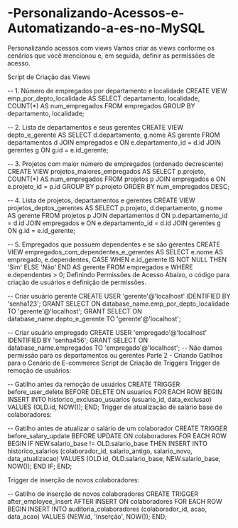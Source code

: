 # -Personalizando-Acessos-e-Automatizando-a-es-no-MySQL

Personalizando acessos com views
Vamos criar as views conforme os cenários que você mencionou e, em seguida, definir as permissões de acesso.

Script de Criação das Views

-- 1. Número de empregados por departamento e localidade
CREATE VIEW emp_por_depto_localidade AS
SELECT departamento, localidade, COUNT(*) AS num_empregados
FROM empregados
GROUP BY departamento, localidade;

-- 2. Lista de departamentos e seus gerentes
CREATE VIEW depto_e_gerente AS
SELECT d.departamento, g.nome AS gerente
FROM departamentos d
JOIN empregados e ON e.departamento_id = d.id
JOIN gerentes g ON g.id = e.id_gerente;

-- 3. Projetos com maior número de empregados (ordenado decrescente)
CREATE VIEW projetos_maiores_empregados AS
SELECT p.projeto, COUNT(*) AS num_empregados
FROM projetos p
JOIN empregados e ON e.projeto_id = p.id
GROUP BY p.projeto
ORDER BY num_empregados DESC;

-- 4. Lista de projetos, departamentos e gerentes
CREATE VIEW projetos_deptos_gerentes AS
SELECT p.projeto, d.departamento, g.nome AS gerente
FROM projetos p
JOIN departamentos d ON p.departamento_id = d.id
JOIN empregados e ON e.departamento_id = d.id
JOIN gerentes g ON g.id = e.id_gerente;

-- 5. Empregados que possuem dependentes e se são gerentes
CREATE VIEW empregados_com_dependentes_e_gerentes AS
SELECT e.nome AS empregado, 
       e.dependentes, 
       CASE WHEN e.id_gerente IS NOT NULL THEN 'Sim' ELSE 'Não' END AS gerente
FROM empregados e
WHERE e.dependentes > 0;
Definindo Permissões de Acesso
Abaixo, o código para criação de usuários e definição de permissões.


-- Criar usuário gerente
CREATE USER 'gerente'@'localhost' IDENTIFIED BY 'senha123';
GRANT SELECT ON database_name.emp_por_depto_localidade TO 'gerente'@'localhost';
GRANT SELECT ON database_name.depto_e_gerente TO 'gerente'@'localhost';

-- Criar usuário empregado
CREATE USER 'empregado'@'localhost' IDENTIFIED BY 'senha456';
GRANT SELECT ON database_name.empregados TO 'empregado'@'localhost';
-- Não damos permissão para os departamentos ou gerentes
Parte 2 - Criando Gatilhos para o Cenário de E-commerce
Script de Criação de Triggers
Trigger de remoção de usuários:


-- Gatilho antes da remoção de usuários
CREATE TRIGGER before_user_delete
BEFORE DELETE ON usuarios
FOR EACH ROW
BEGIN
    INSERT INTO historico_exclusao_usuarios (usuario_id, data_exclusao)
    VALUES (OLD.id, NOW());
END;
Trigger de atualização de salário base de colaboradores:



-- Gatilho antes de atualizar o salário de um colaborador
CREATE TRIGGER before_salary_update
BEFORE UPDATE ON colaboradores
FOR EACH ROW
BEGIN
    IF NEW.salario_base != OLD.salario_base THEN
        INSERT INTO historico_salarios (colaborador_id, salario_antigo, salario_novo, data_atualizacao)
        VALUES (OLD.id, OLD.salario_base, NEW.salario_base, NOW());
    END IF;
END;

Trigger de inserção de novos colaboradores:


-- Gatilho de inserção de novos colaboradores
CREATE TRIGGER after_employee_insert
AFTER INSERT ON colaboradores
FOR EACH ROW
BEGIN
    INSERT INTO auditoria_colaboradores (colaborador_id, acao, data_acao)
    VALUES (NEW.id, 'Inserção', NOW());
END;
